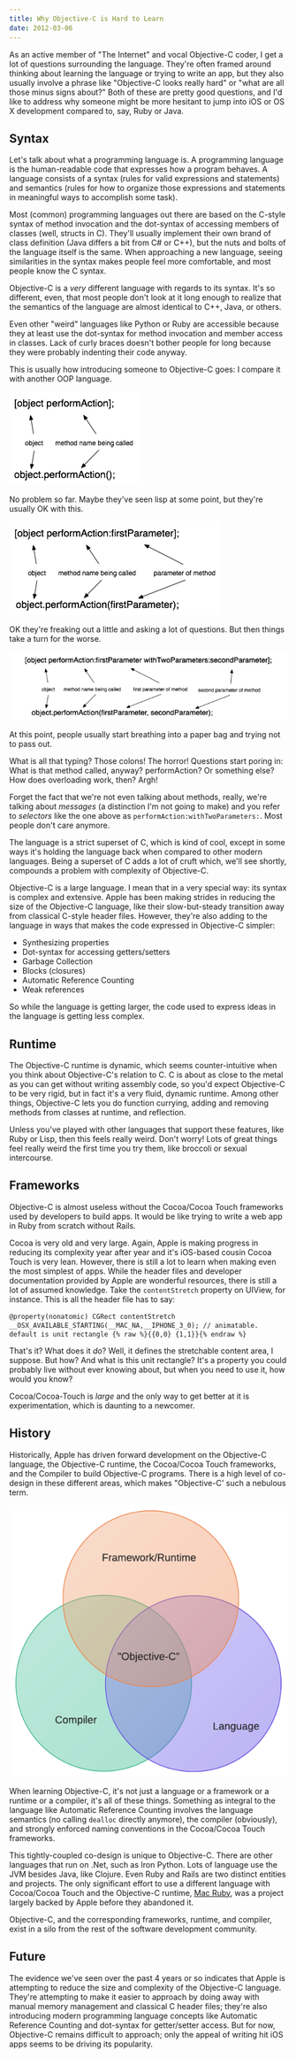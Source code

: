 ```yaml
---
title: Why Objective-C is Hard to Learn
date: 2012-03-06
---
```


As an active member of "The Internet" and vocal Objective-C coder, I get a lot of questions surrounding the language. They're often framed around thinking about learning the language or trying to write an app, but they also usually involve a phrase like "Objective-C looks really hard" or "what are all those minus signs about?" Both of these are pretty good questions, and I'd like to address why someone might be more hesitant to jump into iOS or OS X development compared to, say, Ruby or Java.

## Syntax

Let's talk about what a programming language is. A programming language is the human-readable code that expresses how a program behaves. A language consists of a syntax (rules for valid expressions and statements) and semantics (rules for how to organize those expressions and statements in meaningful ways to accomplish some task).

Most (common) programming languages out there are based on the C-style syntax of method invocation and the dot-syntax of accessing members of classes (well, structs in C). They'll usually implement their own brand of class definition (Java differs a bit from C# or C++), but the nuts and bolts of the language itself is the same. When approaching a new language, seeing similarities in the syntax makes people feel more comfortable, and most people know the C syntax.

Objective-C is a _very_ different language with regards to its syntax. It's so different, even, that most people don't look at it long enough to realize that the semantics of the language are almost identical to C++, Java, or others.

Even other "weird" languages like Python or Ruby are accessible because they at least use the dot-syntax for method invocation and member access in classes. Lack of curly braces doesn't bother people for long because they were probably indenting their code anyway.

This is usually how introducing someone to Objective-C goes: I compare it with another OOP language.

![](BB35154DBF0E4757B298980DBC675C94.png)

No problem so far. Maybe they've seen lisp at some point, but they're usually OK with this.

![](4C3E311ADD48447C8661256E7631D93B.png)

OK they're freaking out a little and asking a lot of questions. But then things take a turn for the worse.

![](1B1BE506A95641B8BE9A8076CBCBF42A.png)

At this point, people usually start breathing into a paper bag and trying not to pass out.

What is all that typing? Those colons! The horror! Questions start poring in: What is that method called, anyway? performAction? Or something else? How does overloading work, then? Argh!

Forget the fact that we're not even talking about methods, really, we're talking about _messages_ (a distinction I'm not going to make) and you refer to _selectors_ like the one above as `performAction:withTwoParameters:`. Most people don't care anymore.

The language is a strict superset of C, which is kind of cool, except in some ways it's holding the language back when compared to other modern languages. Being a superset of C adds a lot of cruft which, we'll see shortly, compounds a problem with complexity of Objective-C.

Objective-C is a large language. I mean that in a very special way: its syntax is complex and extensive. Apple has been making strides in reducing the size of the Objective-C language, like their slow-but-steady transition away from classical C-style header files. However, they're also adding to the language in ways that makes the code expressed in Objective-C simpler:

- Synthesizing properties
- Dot-syntax for accessing getters/setters
- Garbage Collection
- Blocks (closures)
- Automatic Reference Counting
- Weak references

So while the language is getting larger, the code used to express ideas in the language is getting less complex.

## Runtime

The Objective-C runtime is dynamic, which seems counter-intuitive when you think about Objective-C's relation to C. C is about as close to the metal as you can get without writing assembly code, so you'd expect Objective-C to be very rigid, but in fact it's a very fluid, dynamic runtime. Among other things, Objective-C lets you do function currying, adding and removing methods from classes at runtime, and reflection.

Unless you've played with other languages that support these features, like Ruby or Lisp, then this feels really weird. Don't worry! Lots of great things feel really weird the first time you try them, like broccoli or sexual intercourse.

## Frameworks

Objective-C is almost useless without the Cocoa/Cocoa Touch frameworks used by developers to build apps. It would be like trying to write a web app in Ruby from scratch without Rails.

Cocoa is very old and very large. Again, Apple is making progress in reducing its complexity year after year and it's iOS-based cousin Cocoa Touch is very lean. However, there is still a lot to learn when making even the most simplest of apps. While the header files and developer documentation provided by Apple are wonderful resources, there is still a lot of assumed knowledge. Take the `contentStretch` property on UIView, for instance. This is all the header file has to say:

```objc
@property(nonatomic) CGRect contentStretch __OSX_AVAILABLE_STARTING(__MAC_NA,__IPHONE_3_0); // animatable. default is unit rectangle {% raw %}{{0,0} {1,1}}{% endraw %}
```

That's it? What does it _do_? Well, it defines the stretchable content area, I suppose. But how? And what is this unit rectangle? It's a property you could probably live without ever knowing about, but when you need to use it, how would you know?

Cocoa/Cocoa-Touch is _large_ and the only way to get better at it is experimentation, which is daunting to a newcomer.

## History

Historically, Apple has driven forward development on the Objective-C language, the Objective-C runtime, the Cocoa/Cocoa Touch frameworks, and the Compiler to build Objective-C programs. There is a high level of co-design in these different areas, which makes "Objective-C' such a nebulous term.

![](3C7737C2E5004C72B67B256432D08190.png)

When learning Objective-C, it's not just a language or a framework or a runtime or a compiler, it's all of these things. Something as integral to the language like Automatic Reference Counting involves the language semantics (no calling `dealloc` directly anymore), the compiler (obviously), and strongly enforced naming conventions in the Cocoa/Cocoa Touch frameworks.

This tightly-coupled co-design is unique to Objective-C. There are other languages that run on .Net, such as Iron Python. Lots of language use the JVM besides Java, like Clojure. Even Ruby and Rails are two distinct entities and projects. The only significant effort to use a different language with Cocoa/Cocoa Touch and the Objective-C runtime, [Mac Ruby](http://www.macruby.org/), was a project largely backed by Apple before they abandoned it.

Objective-C, and the corresponding frameworks, runtime, and compiler, exist in a silo from the rest of the software development community.

## Future

The evidence we've seen over the past 4 years or so indicates that Apple is attempting to reduce the size and complexity of the Objective-C language. They're attempting to make it easier to approach by doing away with manual memory management and classical C header files; they're also introducing modern programming language concepts like Automatic Reference Counting and dot-syntax for getter/setter access. But for now, Objective-C remains difficult to approach; only the appeal of writing hit iOS apps seems to be driving its popularity.
